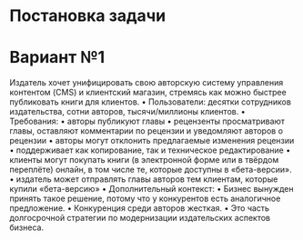 # Постановка задачи

# Вариант №1

Издатель хочет унифицировать свою авторскую систему управления контентом (CMS) и клиентский магазин, стремясь как можно быстрее публиковать книги для клиентов.
•	Пользователи: десятки сотрудников издательства, сотни авторов, тысячи/миллионы клиентов.
•	Требования:
•	авторы публикуют главы
•	рецензенты просматривают главы, оставляют комментарии по рецензии и уведомляют авторов о рецензии
•	авторы могут отклонить предлагаемые изменения рецензии
•	поддерживает как копирование, так и техническое редактирование
•	клиенты могут покупать книги (в электронной форме или в твёрдом переплёте) онлайн, в том числе те, которые доступны в «бета-версии».
•	издатель может отправлять главы авторов тем клиентам, которые купили «бета-версию»
•	Дополнительный контекст:
•	Бизнес вынужден принять такое решение, потому что у конкурентов есть аналогичное предложение.
•	Конкуренция среди авторов жесткая.
•	Это часть долгосрочной стратегии по модернизации издательских аспектов бизнеса.

